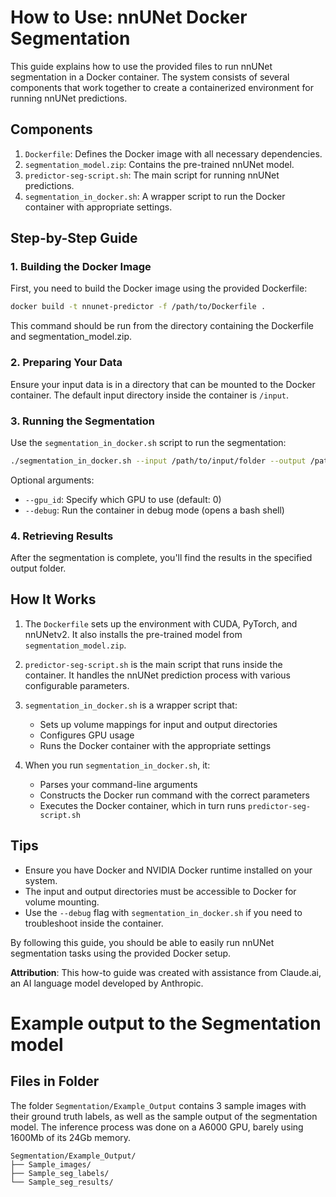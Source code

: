 # How to Use: nnUNet Docker Segmentation

This guide explains how to use the provided files to run nnUNet segmentation in a Docker container. The system consists of several components that work together to create a containerized environment for running nnUNet predictions.

## Components

1. `Dockerfile`: Defines the Docker image with all necessary dependencies.
2. `segmentation_model.zip`: Contains the pre-trained nnUNet model.
3. `predictor-seg-script.sh`: The main script for running nnUNet predictions.
4. `segmentation_in_docker.sh`: A wrapper script to run the Docker container with appropriate settings.

## Step-by-Step Guide

### 1. Building the Docker Image

First, you need to build the Docker image using the provided Dockerfile:

```bash
docker build -t nnunet-predictor -f /path/to/Dockerfile .
```
This command should be run from the directory containing the Dockerfile and segmentation_model.zip.

### 2. Preparing Your Data

Ensure your input data is in a directory that can be mounted to the Docker container. The default input directory inside the container is `/input`.

### 3. Running the Segmentation

Use the `segmentation_in_docker.sh` script to run the segmentation:

```bash
./segmentation_in_docker.sh --input /path/to/input/folder --output /path/to/output/folder
```

Optional arguments:
- `--gpu_id`: Specify which GPU to use (default: 0)
- `--debug`: Run the container in debug mode (opens a bash shell)

### 4. Retrieving Results

After the segmentation is complete, you'll find the results in the specified output folder.

## How It Works

1. The `Dockerfile` sets up the environment with CUDA, PyTorch, and nnUNetv2. It also installs the pre-trained model from `segmentation_model.zip`.

2. `predictor-seg-script.sh` is the main script that runs inside the container. It handles the nnUNet prediction process with various configurable parameters.

3. `segmentation_in_docker.sh` is a wrapper script that:
   - Sets up volume mappings for input and output directories
   - Configures GPU usage
   - Runs the Docker container with the appropriate settings

4. When you run `segmentation_in_docker.sh`, it:
   - Parses your command-line arguments
   - Constructs the Docker run command with the correct parameters
   - Executes the Docker container, which in turn runs `predictor-seg-script.sh`

## Tips

- Ensure you have Docker and NVIDIA Docker runtime installed on your system.
- The input and output directories must be accessible to Docker for volume mounting.
- Use the `--debug` flag with `segmentation_in_docker.sh` if you need to troubleshoot inside the container.

By following this guide, you should be able to easily run nnUNet segmentation tasks using the provided Docker setup.

**Attribution**: This how-to guide was created with assistance from Claude.ai, an AI language model developed by Anthropic.

# Example output to the Segmentation model

## Files in Folder 

The folder `Segmentation/Example_Output` contains 3 sample images with their ground truth labels, as well as the sample output of the segmentation model. The inference process was done on a A6000 GPU, barely using 1600Mb of its 24Gb memory.

```
Segmentation/Example_Output/
├── Sample_images/
├── Sample_seg_labels/
└── Sample_seg_results/
```